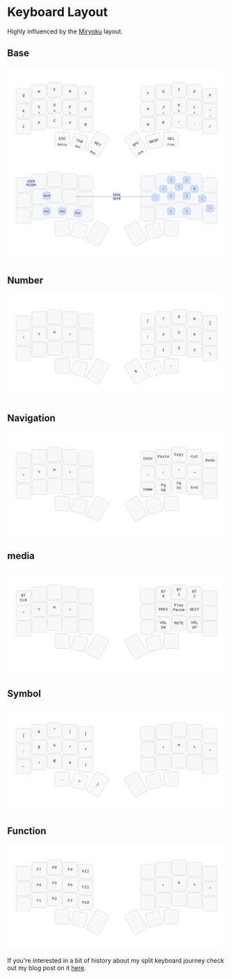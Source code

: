 # Keyboard Layout

Highly influenced by the [Miryoku](https://github.com/manna-harbour/miryoku/tree/master/docs/reference) layout.

## Base

![Base Layer](./images/Base.svg)

## Number

![Number Layer](./images/Num.svg)

## Navigation

![Navigation Layer](./images/Nav.svg)

## media

![Media Layer](./images/Media.svg)

## Symbol

![Symbol Layer](./images/Sym.svg)

## Function

![Function Layer](./images/Func.svg)

If you're interested in a bit of history about my split keyboard journey check out my blog post on it [here](https://phrak.dev/blog/corne).
